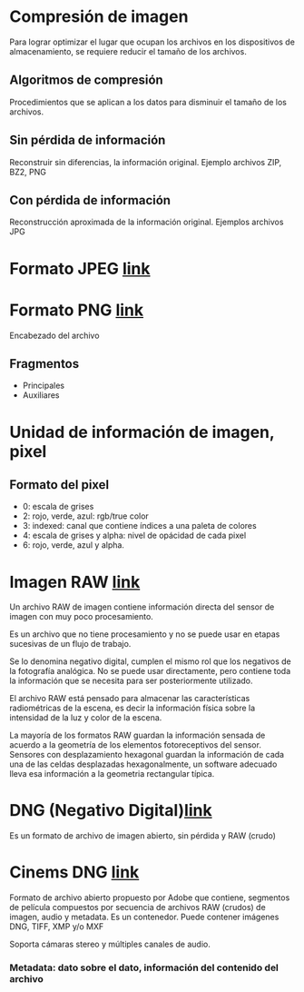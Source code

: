 # Compresión de imagen 

Para lograr optimizar el lugar que ocupan los archivos en los dispositivos
de almacenamiento, se requiere reducir el tamaño de los archivos. 

## Algoritmos de compresión

Procedimientos que se aplican a los datos para disminuir el tamaño de los
archivos.

## Sin pérdida de información

Reconstruir sin diferencias,
la información original. Ejemplo archivos ZIP, BZ2, PNG

## Con pérdida de información

Reconstrucción aproximada
de la información original. Ejemplos archivos JPG

# Formato JPEG [link](https://en.wikipedia.org/wiki/JPEG)

# Formato PNG [link](https://en.wikipedia.org/wiki/Portable_Network_Graphics)

Encabezado del archivo

## Fragmentos

   * Principales
   * Auxiliares

# Unidad de información de imagen, pixel

## Formato del pixel

  * 0: escala de grises
  * 2: rojo, verde, azul: rgb/true color
  * 3: indexed: canal que contiene índices a una paleta de colores
  * 4: escala de grises y alpha: nivel de opácidad de cada pixel
  * 6: rojo, verde, azul y alpha.


# Imagen RAW [link](https://en.wikipedia.org/wiki/Raw_image_format)

Un archivo RAW de imagen contiene información directa del sensor 
de imagen con muy poco procesamiento. 

Es un archivo que no tiene procesamiento y no se puede usar en etapas
sucesivas de un flujo de trabajo. 

Se lo denomina negativo digital, cumplen el mismo rol que los negativos
de la fotografía analógica. No se puede usar directamente, pero contiene
toda la información que se necesita para ser posteriormente utilizado.


El archivo RAW está pensado para almacenar las características radiométricas
de la escena, es decir la información física sobre la intensidad de la luz y
color de la escena.

La mayoría de los formatos RAW guardan la información sensada de acuerdo
a la geometría de los elementos fotoreceptivos del  sensor. Sensores con
desplazamiento hexagonal guardan la información de cada una de las celdas
desplazadas hexagonalmente, un software adecuado lleva esa información
a la geometria rectangular típica.


# DNG (Negativo Digital)[link](https://en.wikipedia.org/wiki/Digital_Negative)

Es un formato de archivo de imagen abierto, sin pérdida y RAW (crudo)

# Cinems DNG [link](https://en.wikipedia.org/wiki/CinemaDNG)

Formato de archivo abierto propuesto por Adobe que contiene,
segmentos de película compuestos por secuencia de archivos RAW
(crudos) de imagen, audio y metadata. Es un contenedor.
Puede contener imágenes DNG, TIFF, XMP y/o MXF

Soporta cámaras stereo y múltiples canales de audio. 




### Metadata: dato sobre el dato, información del contenido del archivo
